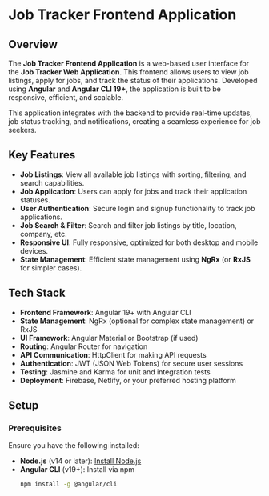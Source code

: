 # Job Tracker Frontend Application

## Overview

The **Job Tracker Frontend Application** is a web-based user interface for the **Job Tracker Web Application**. This frontend allows users to view job listings, apply for jobs, and track the status of their applications. Developed using **Angular** and **Angular CLI 19+**, the application is built to be responsive, efficient, and scalable.

This application integrates with the backend to provide real-time updates, job status tracking, and notifications, creating a seamless experience for job seekers.

## Key Features

- **Job Listings**: View all available job listings with sorting, filtering, and search capabilities.
- **Job Application**: Users can apply for jobs and track their application statuses.
- **User Authentication**: Secure login and signup functionality to track job applications.
- **Job Search & Filter**: Search and filter job listings by title, location, company, etc.
- **Responsive UI**: Fully responsive, optimized for both desktop and mobile devices.
- **State Management**: Efficient state management using **NgRx** (or **RxJS** for simpler cases).

## Tech Stack

- **Frontend Framework**: Angular 19+ with Angular CLI
- **State Management**: NgRx (optional for complex state management) or RxJS
- **UI Framework**: Angular Material or Bootstrap (if used)
- **Routing**: Angular Router for navigation
- **API Communication**: HttpClient for making API requests
- **Authentication**: JWT (JSON Web Tokens) for secure user sessions
- **Testing**: Jasmine and Karma for unit and integration tests
- **Deployment**: Firebase, Netlify, or your preferred hosting platform

## Setup

### Prerequisites

Ensure you have the following installed:
- **Node.js** (v14 or later): [Install Node.js](https://nodejs.org/)
- **Angular CLI** (v19+): Install via npm
  ```bash
  npm install -g @angular/cli
